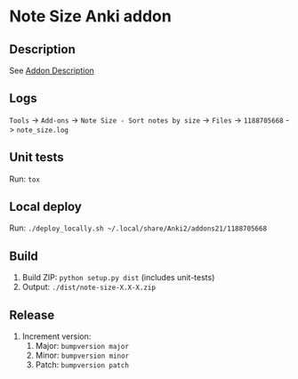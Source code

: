 # Note Size Anki addon

## Description

See [Addon Description](description/description.md)

## Logs

`Tools` -> `Add-ons` -> `Note Size - Sort notes by size` -> `Files` -> `1188705668` -> `note_size.log`

## Unit tests

Run: `tox`

## Local deploy

Run: `./deploy_locally.sh ~/.local/share/Anki2/addons21/1188705668`

## Build

1. Build ZIP: `python setup.py dist` (includes unit-tests)
2. Output: `./dist/note-size-X.X-X.zip`

## Release

1. Increment version:
    1. Major: `bumpversion major`
    2. Minor: `bumpversion minor`
    3. Patch: `bumpversion patch`